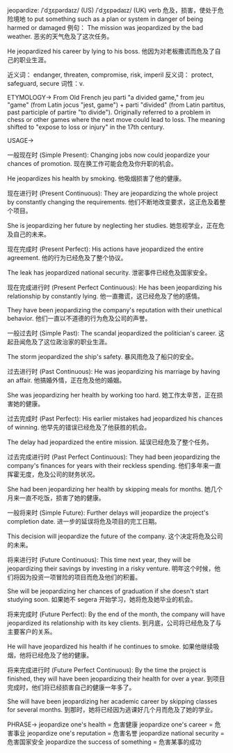 jeopardize: /ˈdʒɛpərdaɪz/ (US) /ˈdʒɛpədaɪz/ (UK)
verb
危及，损害，使处于危险境地
to put something such as a plan or system in danger of being harmed or damaged
例句：
The mission was jeopardized by the bad weather.
恶劣的天气危及了这次任务。

He jeopardized his career by lying to his boss.
他因为对老板撒谎而危及了自己的职业生涯。

近义词： endanger, threaten, compromise, risk, imperil
反义词： protect, safeguard, secure
词性：v.


ETYMOLOGY->
From Old French jeu parti "a divided game," from jeu "game" (from Latin jocus "jest, game") + parti "divided" (from Latin partitus, past participle of partire "to divide"). Originally referred to a problem in chess or other games where the next move could lead to loss. The meaning shifted to "expose to loss or injury" in the 17th century.


USAGE->

一般现在时 (Simple Present):
Changing jobs now could jeopardize your chances of promotion.
现在换工作可能会危及你升职的机会。

He jeopardizes his health by smoking.
他吸烟损害了他的健康。


现在进行时 (Present Continuous):
They are jeopardizing the whole project by constantly changing the requirements.
他们不断地改变要求，这正危及着整个项目。

She is jeopardizing her future by neglecting her studies.
她忽视学业，正在危及自己的未来。


现在完成时 (Present Perfect):
His actions have jeopardized the entire agreement.
他的行为已经危及了整个协议。

The leak has jeopardized national security.
泄密事件已经危及国家安全。



现在完成进行时 (Present Perfect Continuous):
He has been jeopardizing his relationship by constantly lying.
他一直撒谎，这已经危及了他的感情。

They have been jeopardizing the company's reputation with their unethical behavior.
他们一直以不道德的行为危及公司的声誉。


一般过去时 (Simple Past):
The scandal jeopardized the politician's career.
这起丑闻危及了这位政治家的职业生涯。

The storm jeopardized the ship's safety.
暴风雨危及了船只的安全。


过去进行时 (Past Continuous):
He was jeopardizing his marriage by having an affair.
他搞婚外情，正在危及他的婚姻。

She was jeopardizing her health by working too hard.
她工作太辛苦，正在损害她的健康。


过去完成时 (Past Perfect):
His earlier mistakes had jeopardized his chances of winning.
他早先的错误已经危及了他获胜的机会。

The delay had jeopardized the entire mission.
延误已经危及了整个任务。


过去完成进行时 (Past Perfect Continuous):
They had been jeopardizing the company's finances for years with their reckless spending.
他们多年来一直挥霍无度，危及公司的财务状况。

She had been jeopardizing her health by skipping meals for months.
她几个月来一直不吃饭，损害了她的健康。


一般将来时 (Simple Future):
Further delays will jeopardize the project's completion date.
进一步的延误将危及项目的完工日期。

This decision will jeopardize the future of the company.
这个决定将危及公司的未来。


将来进行时 (Future Continuous):
This time next year, they will be jeopardizing their savings by investing in a risky venture.
明年这个时候，他们将因为投资一项冒险的项目而危及他们的积蓄。

She will be jeopardizing her chances of graduation if she doesn't start studying soon.
如果她不 segera 开始学习，她将危及她毕业的机会。


将来完成时 (Future Perfect):
By the end of the month, the company will have jeopardized its relationship with its key clients.
到月底，公司将已经危及了与主要客户的关系。

He will have jeopardized his health if he continues to smoke.
如果他继续吸烟，他将已经危及了他的健康。


将来完成进行时 (Future Perfect Continuous):
By the time the project is finished, they will have been jeopardizing their health for over a year.
到项目完成时，他们将已经损害自己的健康一年多了。

She will have been jeopardizing her academic career by skipping classes for several months.
到那时，她将已经因为逃课好几个月而危及了她的学业。


PHRASE->
jeopardize one's health = 危害健康
jeopardize one's career = 危害事业
jeopardize one's reputation = 危害名誉
jeopardize national security = 危害国家安全
jeopardize the success of something = 危害某事的成功

